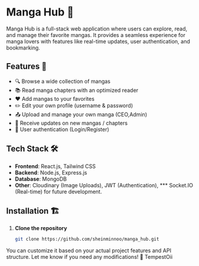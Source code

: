 # Manga Hub 📖

Manga Hub is a full-stack web application where users can explore, read, and manage their favorite mangas. It provides a seamless experience for manga lovers with features like real-time updates, user authentication, and bookmarking.

## Features 🚀

- 🔍 Browse a wide collection of mangas
- 📚 Read manga chapters with an optimized reader
- ❤️ Add mangas to your favorites
- ✏️ Edit your own profile (username & password)
- 📤 Upload and manage your own manga (CEO,Admin)
- 🔔 Receive updates on new mangas / chapters
- 💬 User authentication (Login/Register)

## Tech Stack 🛠️

- **Frontend**: React.js, Tailwind CSS
- **Backend**: Node.js, Express.js
- **Database**: MongoDB
- **Other**: Cloudinary (Image Uploads), JWT (Authentication), *** Socket.IO (Real-time) for future development.

## Installation 🏗️

1. **Clone the repository**  
   ```sh
   git clone https://github.com/sheinminnoo/manga_hub.git

You can customize it based on your actual project features and API structure. Let me know if you need any modifications! 🚀 TempestOii
